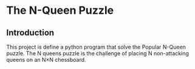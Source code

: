 # The N-Queen Puzzle
## Introduction
This project is define a python program that solve the Popular N-Queen puzzle.
The N queens puzzle is the challenge of placing N non-attacking queens on an N×N chessboard.

